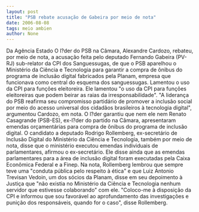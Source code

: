 ```yaml
---
layout: post
title: "PSB rebate acusação de Gabeira por meio de nota"
date: 2006-08-08
tags: meio ambien
author: None
---
```

Da Agência Estado
O l?der do PSB na Câmara, Alexandre Cardozo, rebateu, por meio de nota, a acusação feita pelo deputado Fernando Gabeira (PV-RJ) sub-relator da CPI dos Sanguessugas, de que o PSB aparelhou o Ministério da Ciência e Tecnologia para garantir a compra de ônibus do programa de inclusão digital fabricados pela Planam, empresa que funcionava como central do esquema dos sanguessugas. Lamentou o uso da CPI para funções eleitoreira.
Ele lamentou \"o uso da CPI para funções eleitoreiras que podem beirar as raias da irresponsabilidade\". \"A liderança do PSB reafirma seu compromisso partidário de promover a inclusão social por meio do acesso universal dos cidadãos brasileiros à tecnologia digital\", argumentou Cardozo, em nota. O l?der garantiu que nem ele nem Renato Casagrande (PSB-ES), ex-l?der do partido na Câmara, apresentaram emendas orçamentárias para compra de ônibus do programa de inclusão digital.
O candidato a deputado Rodrigo Rollemberg, ex-secretário de Inclusão Digital do Ministério da Ciência e Tecnologia, também por meio de nota, disse que o ministério executou emendas individuais de parlamentares, afirmou o ex-secretário. Ele disse ainda que as emendas parlamentares para a área de inclusão digital foram executadas pela Caixa Econômica Federal e a Finep.
Na nota, Rollemberg lembrou que sempre teve uma \"conduta pública pelo respeito à ética\" e que Luiz Antonio Trevisan Vedoin, um dos sócios da Planam, disse em seu depoimento à Justiça que \"não existia no Ministério da Ciência e Tecnologia nenhum servidor que estivesse colaborando\" com ele. \"Coloco-me à disposição da CPI e informou que sou favorável ao aprofundamento das investigações e punição dos responsáveis, quando for o caso\", disse Rollemberg. 